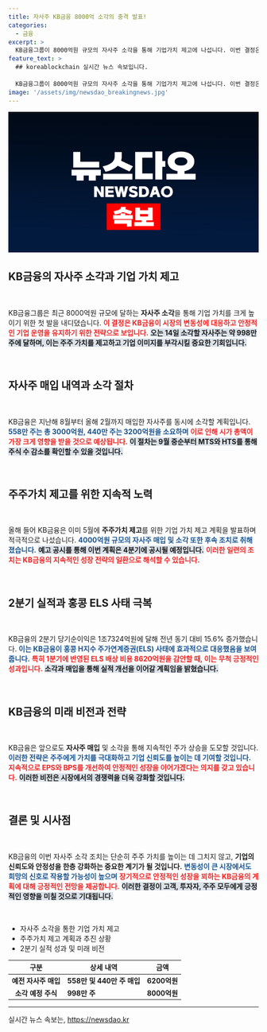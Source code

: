 ```yaml
---
title: 자사주 KB금융 8000억 소각의 충격 발표!
categories:
  - 금융
excerpt: >
  KB금융그룹이 8000억원 규모의 자사주 소각을 통해 기업가치 제고에 나섭니다. 이번 결정은 변동성 높은 증시 속에서 안정화를 기대하게 하며, 주주가치를 높이기 위한 지속적인 노력을 보여줍니다. 클릭해 자세한 내용을 확인하세요!
feature_text: >
  ## koreablockchain 실시간 뉴스 속보입니다.

  KB금융그룹이 8000억원 규모의 자사주 소각을 통해 기업가치 제고에 나섭니다. 이번 결정은 변동성 높은 증시 속에서 안정화를 기대하게 하며, 주주가치를 높이기 위한 지속적인 노력을 보여줍니다. 클릭해 자세한 내용을 확인하세요!
image: '/assets/img/newsdao_breakingnews.jpg'
---
```


<p><img src="/assets/img/newsdao_breakingnews.jpg" alt="koreablockchain 속보" /></p>

<h2 data-ke-size="size26">KB금융의 자사주 소각과 기업 가치 제고</h2>

<p data-ke-size="size16">&nbsp;</p>

<p>KB금융그룹은 최근 8000억원 규모에 달하는 <b>자사주 소각</b>을 통해 기업 가치를 크게 높이기 위한 첫 발을 내디뎠습니다. <b><span style="color: #ee2323;">이 결정은 KB금융이 시장의 변동성에 대응하고 안정적인 기업 운영을 유지하기 위한 전략으로 보입니다.</span></b> <b><span style="background-color: #21538527;">오는 14일 소각할 자사주는 약 998만 주에 달하며, 이는 주주 가치를 제고하고 기업 이미지를 부각시킬 중요한 기회입니다.</span></b>  </p>

<p data-ke-size="size16">&nbsp;</p>

<h2 data-ke-size="size26">자사주 매입 내역과 소각 절차</h2>

<p data-ke-size="size16">&nbsp;</p>

<p>KB금융은 지난해 8월부터 올해 2월까지 매입한 자사주를 동시에 소각할 계획입니다. <b><span style="color: #1a5490;">558만 주는 총 3000억원, 440만 주는 3200억원을 소요하며</span></b> <b><span style="color: #ee2323;">이로 인해 시가 총액이 가장 크게 영향을 받을 것으로 예상됩니다.</span></b> <b><span style="background-color: #21538527;">이 절차는 9월 중순부터 MTS와 HTS를 통해 주식 수 감소를 확인할 수 있을 것입니다.</span></b>  </p>

<p data-ke-size="size16">&nbsp;</p>

<h2 data-ke-size="size26">주주가치 제고를 위한 지속적 노력</h2>

<p data-ke-size="size16">&nbsp;</p>

<p>올해 들어 KB금융은 이미 5월에 <b>주주가치 제고</b>를 위한 기업 가치 제고 계획을 발표하며 적극적으로 나섰습니다. <b><span style="color: #1a5490;">4000억원 규모의 자사주 매입 및 소각 또한 후속 조치로 취해졌습니다.</span></b> <b><span style="background-color: #21538527;">예고 공시를 통해 이번 계획은 4분기에 공시될 예정입니다.</span></b> <b><span style="color: #ee2323;">이러한 일련의 조치는 KB금융의 지속적인 성장 전략의 일환으로 해석할 수 있습니다.</span></b>  </p>

<p data-ke-size="size16">&nbsp;</p>

<h2 data-ke-size="size26">2분기 실적과 홍콩 ELS 사태 극복</h2>

<p data-ke-size="size16">&nbsp;</p>

<p>KB금융의 2분기 당기순이익은 1조7324억원에 달해 전년 동기 대비 15.6% 증가했습니다. <b><span style="color: #1a5490;">이는 KB금융이 홍콩 H지수 주가연계증권(ELS) 사태에 효과적으로 대응했음을 보여줍니다.</span></b> <b><span style="color: #ee2323;">특히 1분기에 반영된 ELS 배상 비용 8620억원을 감안할 때, 이는 무척 긍정적인 성과입니다.</span></b> <b><span style="background-color: #21538527;">소각과 매입을 통해 실적 개선을 이어갈 계획임을 밝혔습니다.</span></b>  </p>

<p data-ke-size="size16">&nbsp;</p>

<h2 data-ke-size="size26">KB금융의 미래 비전과 전략</h2>

<p data-ke-size="size16">&nbsp;</p>

<p>KB금융은 앞으로도 <b>자사주 매입</b> 및 소각을 통해 지속적인 주가 상승을 도모할 것입니다. <b><span style="color: #1a5490;">이러한 전략은 주주에게 가치를 극대화하고 기업 신뢰도를 높이는 데 기여할 것입니다.</span></b> <b><span style="color: #ee2323;">지속적으로 EPS와 BPS를 개선하여 안정적인 성장을 이어가겠다는 의지를 갖고 있습니다.</span></b> <b><span style="background-color: #21538527;">이러한 비전은 시장에서의 경쟁력을 더욱 강화할 것입니다.</span></b>  </p>

<p data-ke-size="size16">&nbsp;</p>

<h2 data-ke-size="size26">결론 및 시사점</h2>

<p data-ke-size="size16">&nbsp;</p>

<p>KB금융의 이번 자사주 소각 조치는 단순히 주주 가치를 높이는 데 그치지 않고, <b>기업의 신뢰도와 안정성을 한층 강화하는 중요한 계기가 될 것입니다.</b> <b><span style="color: #1a5490;">변동성이 큰 시장에서도 희망의 신호로 작용할 가능성이 높으며</span></b> <b><span style="color: #ee2323;">장기적으로 안정적인 성장을 꾀하는 KB금융의 계획에 대해 긍정적인 전망을 제공합니다.</span></b> <b><span style="background-color: #21538527;">이러한 결정이 고객, 투자자, 주주 모두에게 긍정적인 영향을 미칠 것으로 기대됩니다.</span></b>  </p>

<p data-ke-size="size16">&nbsp;</p>   

<ul>
   <li>자사주 소각을 통한 기업 가치 제고</li>
   <li>주주가치 제고 계획과 추진 상황</li>
   <li>2분기 실적 성과 및 미래 비전</li>
</ul>

<table>
   <thead>
      <tr>
         <th style="text-align: center;"><b>구분</b></th>
         <th style="text-align: center;"><b>상세 내역</b></th>
         <th style="text-align: center;"><b>금액</b></th>
      </tr>
   </thead>
   <tbody>
      <tr>
         <td style="text-align: center;"><b>예전 자사주 매입</b></td>
         <td><b>558만 및 440만 주 매입</b></td>
         <td style="text-align: center;"><b>6200억원</b></td>
      </tr>
      <tr>
         <td style="text-align: center;"><b>소각 예정 주식</b></td>
         <td><b>998만 주</b></td>
         <td style="text-align: center;"><b>8000억원</b></td>
      </tr>
   </tbody>
</table>

<hr>  
실시간 뉴스 속보는, <a href="https://newsdao.kr" rel="dofollow">https://newsdao.kr</a>


